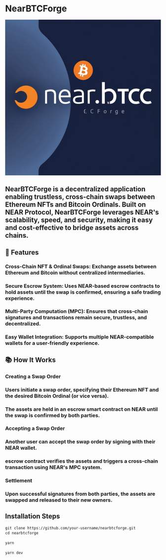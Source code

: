 # NearBTCForge

![NearBTCForge Banner](./NearBtCForgeLoGO.jpg)

## NearBTCForge is a decentralized application enabling trustless, cross-chain swaps between Ethereum NFTs and Bitcoin Ordinals. Built on NEAR Protocol, NearBTCForge leverages NEAR's scalability, speed, and security, making it easy and cost-effective to bridge assets across chains.

## 🚀 Features
### Cross-Chain NFT & Ordinal Swaps: Exchange assets between Ethereum and Bitcoin without centralized intermediaries.
### Secure Escrow System: Uses NEAR-based escrow contracts to hold assets until the swap is confirmed, ensuring a safe trading experience.
### Multi-Party Computation (MPC): Ensures that cross-chain signatures and transactions remain secure, trustless, and decentralized.
### Easy Wallet Integration: Supports multiple NEAR-compatible wallets for a user-friendly experience.

## 📚 How It Works
### Creating a Swap Order

### Users initiate a swap order, specifying their Ethereum NFT and the desired Bitcoin Ordinal (or vice versa).
### The assets are held in an escrow smart contract on NEAR until the swap is confirmed by both parties.

### Accepting a Swap Order

### Another user can accept the swap order by signing with their NEAR wallet.
###  escrow contract verifies the assets and triggers a cross-chain transaction using NEAR's MPC system.
### Settlement

### Upon successful signatures from both parties, the assets are swapped and released to their new owners.



## Installation Steps
```
git clone https://github.com/your-username/nearbtcforge.git
cd nearbtcforge

yarn 

yarn dev
```